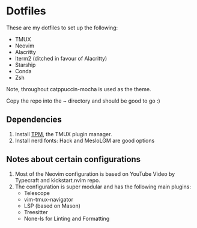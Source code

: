# Dotfiles

These are my dotfiles to set up the following:

- TMUX
- Neovim
- Alacritty
- Iterm2 (ditched in favour of Alacritty)
- Starship
- Conda
- Zsh

Note, throughout catppuccin-mocha is used as the theme.

Copy the repo into the ~ directory and should be good to go :)

## Dependencies

1. Install [TPM](https://github.com/tmux-plugins/tpm), the TMUX plugin manager.
2. Install nerd fonts: Hack and MesloLGM are good options

## Notes about certain configurations

1. Most of the Neovim configuration is based on YouTube Video by Typecraft and kickstart.nvim repo.
2. The configuration is super modular and has the following main plugins:
    - Telescope
    - vim-tmux-navigator
    - LSP (based on Mason)
    - Treesitter
    - None-ls for Linting and Formatting
